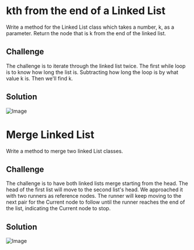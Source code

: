 # kth from the end of a Linked List
Write a method for the Linked List class which takes a number, k, as a parameter. 
Return the node that is k from the end of the linked list.

## Challenge
The challenge is to iterate through the linked list twice. The first while loop is to know how long the list is. Subtracting how long the loop is by what value k is. Then we'll find k.

## Solution
![Image](LinkedLists/asset/KthElement.jpg)



# Merge Linked List
Write a method to merge two linked List classes.

## Challenge
The challenge is to have both linked lists merge starting from the head. The head of the first list will move to the second list's head. We approached it with two runners as reference nodes. The runner will keep moving to the next pair for the Current node to follow until the runner reaches the end of the list, indicating the Current node to stop.

## Solution
![Image](LinkedLists/asset/MergeLinkedLists.jpg)